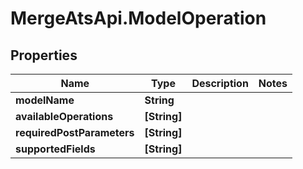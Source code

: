 # MergeAtsApi.ModelOperation

## Properties

Name | Type | Description | Notes
------------ | ------------- | ------------- | -------------
**modelName** | **String** |  | 
**availableOperations** | **[String]** |  | 
**requiredPostParameters** | **[String]** |  | 
**supportedFields** | **[String]** |  | 


